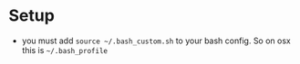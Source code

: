 
# Setup

- you must add `source ~/.bash_custom.sh` to your bash config. So on osx this is `~/.bash_profile`